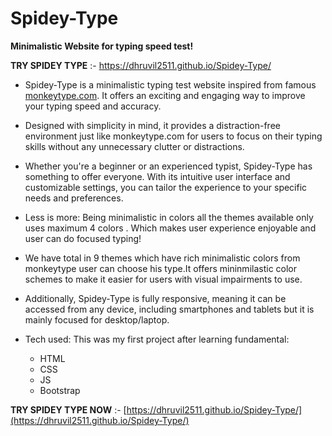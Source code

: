 # Spidey-Type
__Minimalistic Website for typing speed test!__ 

**TRY SPIDEY TYPE** :- <a href="https://dhruvil2511.github.io/Spidey-Type/" target="_blank">https://dhruvil2511.github.io/Spidey-Type/</a>

- Spidey-Type is a minimalistic typing test website inspired from famous [monkeytype.com](https://www.monkeytype.com). It offers an exciting and engaging way to improve your typing speed and accuracy. 

- Designed with simplicity in mind, it provides a distraction-free environment just like monkeytype.com for users to focus on their typing skills without any unnecessary clutter or distractions.

- Whether you're a beginner or an experienced typist, Spidey-Type has something to offer everyone. With its intuitive user interface and customizable settings, you can tailor the experience to your specific needs and preferences.

- Less is more: Being minimalistic in colors all the themes available only uses maximum 4 colors . Which makes user experience enjoyable and user can do focused typing! 
- We have total in 9 themes which have rich minimalistic colors from monkeytype user can choose his type.It offers mininmilastic color schemes to make it easier for users with visual impairments to use.
- Additionally, Spidey-Type is fully responsive, meaning it can be accessed from any device, including smartphones and tablets but it is mainly focused for desktop/laptop.
- Tech used:
   This was my first project after learning fundamental:
    - HTML
    - CSS
    - JS
    - Bootstrap
    
   
 **TRY SPIDEY TYPE NOW** :- [https://dhruvil2511.github.io/Spidey-Type/](https://dhruvil2511.github.io/Spidey-Type/) 


